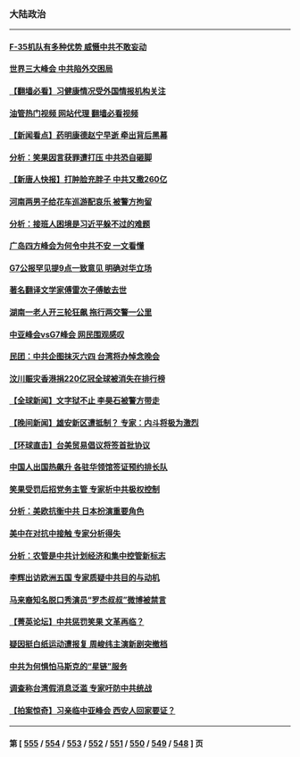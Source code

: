 ### 大陆政治
---
#### [F-35机队有多种优势 威慑中共不敢妄动](../../pages/ncid277/n13986201.md?05211645) 
#### [世界三大峰会 中共陷外交困局](../../pages/ncid277/n14001053.md?05211645) 
#### [【翻墙必看】习健康情况受外国情报机构关注](../../pages/ncid277/n14001127.md?05211645) 
#### [油管热门视频 网站代理 翻墙必看视频](http://138.2.39.72:81/youtube.html?epic-marker?05211645)
#### [【新闻看点】药明康德赵宁早逝 牵出背后黑幕](../../pages/ncid277/n14001061.md?05211645) 
#### [分析：笑果因言获罪遭打压 中共恐自砸脚](../../pages/ncid277/n14001042.md?05211645) 
#### [【新唐人快报】打肿脸充胖子 中共又撒260亿](../../pages/ncid277/n14000576.md?05211645) 
#### [河南两男子给花车巡游配哀乐 被警方拘留](../../pages/ncid277/n14001035.md?05211645) 
#### [分析：接班人困境是习近平躲不过的难题](../../pages/ncid277/n14001009.md?05211645) 
#### [广岛四方峰会为何令中共不安 一文看懂](../../pages/ncid277/n14000959.md?05211645) 
#### [G7公报罕见提9点一致意见 明确对华立场](../../pages/ncid277/n14000957.md?05211645) 
#### [著名翻译文学家傅雷次子傅敏去世](../../pages/ncid277/n14000831.md?05211645) 
#### [湖南一老人开三轮狂飙 拖行两交警一公里](../../pages/ncid277/n14000929.md?05211645) 
#### [中亚峰会vsG7峰会 网民围观感叹](../../pages/ncid277/n14000885.md?05211645) 
#### [民团：中共企图抹灭六四 台湾将办悼念晚会](../../pages/ncid277/n14000764.md?05211645) 
#### [汶川赈灾香港捐220亿冠全球被消失在排行榜](../../pages/ncid277/n14000873.md?05211645) 
#### [【全球新闻】文字狱不止 李昊石被警方带走](../../pages/ncid277/n14000811.md?05211645) 
#### [【晚间新闻】雄安新区遭抵制？ 专家：内斗将极为激烈](../../pages/ncid277/n14000812.md?05211645) 
#### [【环球直击】台美贸易倡议将签首批协议](../../pages/ncid277/n14000512.md?05211645) 
#### [中国人出国热飙升 各驻华领馆签证预约排长队](../../pages/ncid277/n14000801.md?05211645) 
#### [笑果受罚后招党务主管 专家析中共极权控制](../../pages/ncid277/n14000652.md?05211645) 
#### [分析：美欧抗衡中共 日本扮演重要角色](../../pages/ncid277/n14000437.md?05211645) 
#### [美中在对抗中接触 专家分析得失](../../pages/ncid277/n13999972.md?05211645) 
#### [分析：农管是中共计划经济和集中控管新标志](../../pages/ncid277/n14000665.md?05211645) 
#### [李辉出访欧洲五国 专家质疑中共目的与动机](../../pages/ncid277/n14000573.md?05211645) 
#### [马来裔知名脱口秀演员“罗杰叔叔”微博被禁言](../../pages/ncid277/n14000547.md?05211645) 
#### [【菁英论坛】中共惩罚笑果 文革再临？](../../pages/ncid277/n14000541.md?05211645) 
#### [疑因挺白纸运动遭报复 周峻纬主演新剧突撤档](../../pages/ncid277/n14000548.md?05211645) 
#### [中共为何惧怕马斯克的“星链”服务](../../pages/ncid277/n14000539.md?05211645) 
#### [调查称台湾假消息泛滥 专家吁防中共统战](../../pages/ncid277/n14000489.md?05211645) 
#### [【拍案惊奇】习亲临中亚峰会 西安人回家要证？](../../pages/ncid277/n14000407.md?05211645) 

---
#### 第 [ [555](./555.md?05211645) / [554](./554.md?05211645) / [553](./553.md?05211645) / [552](./552.md?05211645) / [551](./551.md?05211645) / [550](./550.md?05211645) / [549](./549.md?05211645) / [548](./548.md?05211645) ] 页

